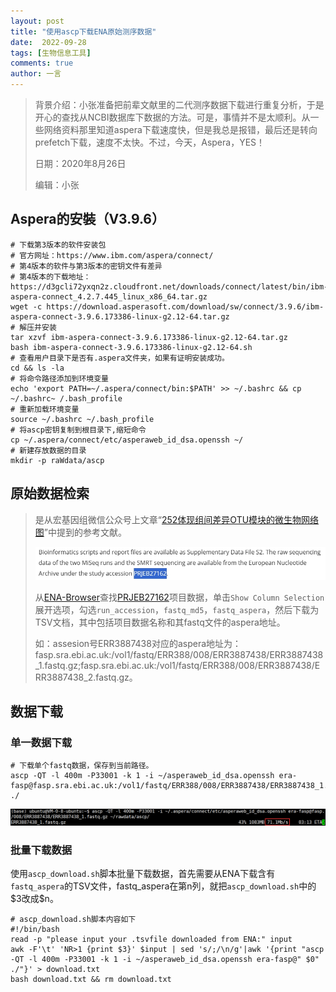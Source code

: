 ```yaml
---
layout: post
title: "使用ascp下载ENA原始测序数据"
date:  2022-09-28
tags: [生物信息工具]
comments: true
author: 一言
---
```


> 背景介绍：小张准备把前辈文献里的二代测序数据下载进行重复分析，于是开心的查找从NCBI数据库下数据的方法。可是，事情并不是太顺利。从一些网络资料那里知道aspera下载速度快，但是我总是报错，最后还是转向prefetch下载，速度不太快。不过，今天，Aspera，YES！
>
> 日期：2020年8月26日
>
> 编辑：小张

## Aspera的安裝（V3.9.6）

```shell
# 下载第3版本的软件安装包
# 官方网址：https://www.ibm.com/aspera/connect/
# 第4版本的软件与第3版本的密钥文件有差异
# 第4版本的下载地址：https://d3gcli72yxqn2z.cloudfront.net/downloads/connect/latest/bin/ibm-aspera-connect_4.2.7.445_linux_x86_64.tar.gz
wget -c https://download.asperasoft.com/download/sw/connect/3.9.6/ibm-aspera-connect-3.9.6.173386-linux-g2.12-64.tar.gz
# 解压并安装
tar xzvf ibm-aspera-connect-3.9.6.173386-linux-g2.12-64.tar.gz
bash ibm-aspera-connect-3.9.6.173386-linux-g2.12-64.sh
# 查看用户目录下是否有.aspera文件夹，如果有证明安装成功。
cd && ls -la
# 将命令路径添加到环境变量
echo 'export PATH=~/.aspera/connect/bin:$PATH' >> ~/.bashrc && cp ~/.bashrc~ /.bash_profile
# 重新加载环境变量
source ~/.bashrc ~/.bash_profile
# 将ascp密钥复制到根目录下,缩短命令
cp ~/.aspera/connect/etc/asperaweb_id_dsa.openssh ~/
# 新建存放数据的目录
mkdir -p raWdata/ascp
```

## 原始数据检索

> 是从宏基因组微信公众号上文章“[252体现组间差异OTU模块的微生物网络图](https://mp.weixin.qq.com/s?__biz=MzUzMjA4Njc1MA==&mid=2247491689&idx=1&sn=c0e79e1fa98d25383d773b39d67c0578&chksm=faba0ad8cdcd83ce1cf93eac3a6e525b29b13bd40459982d2da9ef40c0894a88f3ebc8fddf2e&scene=126&sessionid=1598448412&key=9b9af4fa8e2c96d726d9f842f5acfe974c78177799e0d73df58fa1a074c1e85c733a7426f979096281f60a2863add5aae398f2c041cf760e01c6dd43f16f0d97b747565bf83324c5722b4e9a5dd85640f3d3518ad62dde728d8bdac83e2c494c19a6e3e9181dd938f9ccc6df7f4aeb3fa64f823592562b63d2f444d02b09bac9&ascene=1&uin=MTY2MjMwNDg0MQ%3D%3D&devicetype=Windows+10+x64&version=62090538&lang=zh_CN&exportkey=AUKbKxlHFBs9PrlRlSqVrRY%3D&pass_ticket=ZHgXabaUwsN9TEWzZ6Cbvtk1n74pTs8YZ8t1hjbiyjTytnjpRefaqGIILCKFe6pj)”中提到的参考文献。
>
> ![get_project_PRJEB27162](https://raw.githubusercontent.com/zhangzl96/zhangzl96.github.io/master/images/2022-09-28-download_fastq_data_with_ascp/get_project_PRJEB27162.png)
>
> 从[ENA-Browser](https://www.ebi.ac.uk/ena/browser/search)查找[PRJEB27162](https://www.ebi.ac.uk/ena/browser/view/PRJEB27162)项目数据，单击`Show Column Selection`展开选项，勾选`run_accession`，`fastq_md5`，`fastq_aspera`，然后下载为TSV文档，其中包括项目数据名称和其fastq文件的aspera地址。
>
> 如：assesion号ERR3887438对应的aspera地址为：fasp.sra.ebi.ac.uk:/vol1/fastq/ERR388/008/ERR3887438/ERR3887438_1.fastq.gz;fasp.sra.ebi.ac.uk:/vol1/fastq/ERR388/008/ERR3887438/ERR3887438_2.fastq.gz。

## 数据下载

### 单一数据下载

```shell
# 下载单个fastq数据，保存到当前路径。
ascp -QT -l 400m -P33001 -k 1 -i ~/asperaweb_id_dsa.openssh era-fasp@fasp.sra.ebi.ac.uk:/vol1/fastq/ERR388/008/ERR3887438/ERR3887438_1.fastq.gz ./
```

![ascp_downloading](https://raw.githubusercontent.com/zhangzl96/zhangzl96.github.io/master/images/2022-09-28-download_fastq_data_with_ascp/ascp_downloading.png)

### 批量下载数据

使用`ascp_download.sh`脚本批量下载数据，首先需要从ENA下载含有`fastq_aspera`的TSV文件，fastq_aspera在第n列，就把`ascp_download.sh`中的\$3改成​\$n。
```shell
# ascp_download.sh脚本内容如下
#!/bin/bash
read -p "please input your .tsvfile downloaded from ENA:" input
awk -F'\t' 'NR>1 {print $3}' $input | sed 's/;/\n/g'|awk '{print "ascp -QT -l 400m -P33001 -k 1 -i ~/asperaweb_id_dsa.openssh era-fasp@" $0" ./"}' > download.txt
bash download.txt && rm download.txt
```

